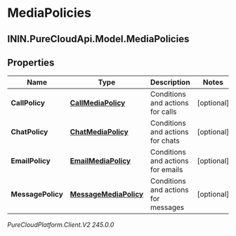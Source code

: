 # MediaPolicies

## ININ.PureCloudApi.Model.MediaPolicies

## Properties

|Name | Type | Description | Notes|
|------------ | ------------- | ------------- | -------------|
| **CallPolicy** | [**CallMediaPolicy**](CallMediaPolicy) | Conditions and actions for calls | [optional] |
| **ChatPolicy** | [**ChatMediaPolicy**](ChatMediaPolicy) | Conditions and actions for chats | [optional] |
| **EmailPolicy** | [**EmailMediaPolicy**](EmailMediaPolicy) | Conditions and actions for emails | [optional] |
| **MessagePolicy** | [**MessageMediaPolicy**](MessageMediaPolicy) | Conditions and actions for messages | [optional] |



_PureCloudPlatform.Client.V2 245.0.0_
